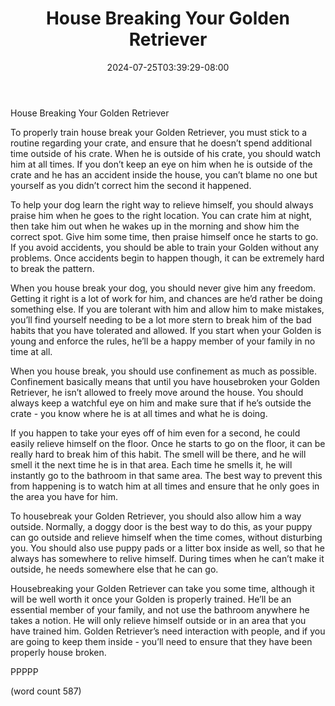 ﻿---
title: "House Breaking Your Golden Retriever"
date: 2024-07-25T03:39:29-08:00
description: "Golden-Retriever Tips for Web Success"
featured_image: "/images/Golden-Retriever.jpg"
tags: ["Golden Retriever"]
---

House Breaking Your Golden Retriever

To properly train house break your Golden Retriever, you must stick to a routine regarding your crate, and ensure that he doesn’t spend additional time outside of his crate.  When he is outside of his crate, you should watch him at all times.  If you don’t keep an eye on him when he is outside of the crate and he has an accident inside the house, you can’t blame no one but yourself as you didn’t correct him the second it happened.

To help your dog learn the right way to relieve himself, you should always praise him when he goes to the right location.  You can crate him at night, then take him out when he wakes up in the morning and show him the correct spot.  Give him some time, then praise himself once he starts to go.  If you avoid accidents, you should be able to train your Golden without any problems.  Once accidents begin to happen though, it can be extremely hard to break the pattern.

When you house break your dog, you should never give him any freedom.  Getting it right is a lot of work for him, and chances are he’d rather be doing something else.  If you are tolerant with him and allow him to make mistakes, you’ll find yourself needing to be a lot more stern to break him of the bad habits that you have tolerated and allowed.  If you start when your Golden is young and enforce the rules, he’ll be a happy member of your family in no time at all.

When you house break, you should use confinement as much as possible.  Confinement basically means that until you have housebroken your Golden Retriever, he isn’t allowed to freely move around the house.  You should always keep a watchful eye on him and make sure that if he’s outside the crate - you know where he is at all times and what he is doing.

If you happen to take your eyes off of him even for a second, he could easily relieve himself on the floor.  Once he starts to go on the floor, it can be really hard to break him of this habit.  The smell will be there, and he will smell it the next time he is in that area.  Each time he smells it, he will instantly go to the bathroom in that same area.  The best way to prevent this from happening is to watch him at all times and ensure that he only goes in the area you have for him.

To housebreak your Golden Retriever, you should also allow him a way outside.  Normally, a doggy door is the best way to do this, as your puppy can go outside and relieve himself when the time comes, without disturbing you.  You should also use puppy pads or a litter box inside as well, so that he always has somewhere to relive himself.  During times when he can’t make it outside, he needs somewhere else that he can go.

Housebreaking your Golden Retriever can take you some time, although it will be well worth it once your Golden is properly trained.  He’ll be an essential member of your family, and not use the bathroom anywhere he takes a notion.  He will only relieve himself outside or in an area that you have trained him. Golden Retriever’s need interaction with people, and if you are going to keep them inside - you’ll need to ensure that they have been properly house broken.

PPPPP

(word count 587)

